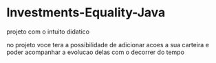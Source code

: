 # Investments-Equality-Java

projeto com o intuito didatico

no projeto voce tera a possibilidade de adicionar acoes a sua carteira e poder acompanhar a evolucao delas com o decorrer do tempo
